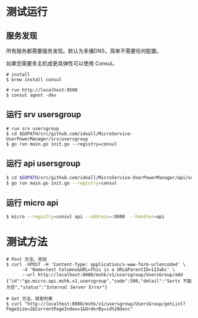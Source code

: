 # 测试运行

## 服务发现

所有服务都需要服务发现。默认为多播DNS，简单不需要任何配置。

如果您需要多主机或更具弹性可以使用 Consul。

```
# install
$ brew install consul

# run http://localhost:8500
$ consul agent -dev
```

## 运行 srv usersgroup
```
# run srv usersgroup
$ cd $GOPATH/src/github.com/idoall/MicroService-UserPowerManager/srv/usersgroup
$ go run main.go init.go --registry=consul
```

## 运行 api usersgroup
```bash
$ cd $GOPATH/src/github.com/idoall/MicroService-UserPowerManager/api/usersgroup
$ go run main.go init.go --registry=consul
```

## 运行 micro api
```bash
$ micro --registry=consul api --address=:8080  --handler=api 
```


# 测试方法
```http://localhost:8080/mshk/v1/columns/Columns/add
# Post 方法，添加
$ curl -XPOST -H 'Content-Type: application/x-www-form-urlencoded' \
      -d 'Name=test Columns&URL=This is a URL&ParentID=123abc' \
      --url http://localhost:8080/mshk/v1/usersgroup/UsersGroup/add
{"id":"go.micro.api.mshk.v1.usersgroup","code":500,"detail":"Sorts 不能为空","status":"Internal Server Error"}

# Get 方法，获取列表
$ curl "http://localhost:8080/mshk/v1/usersgroup/UsersGroup/getList?PageSize=2&CurrentPageIndex=1&OrderBy=id%20desc"
```
